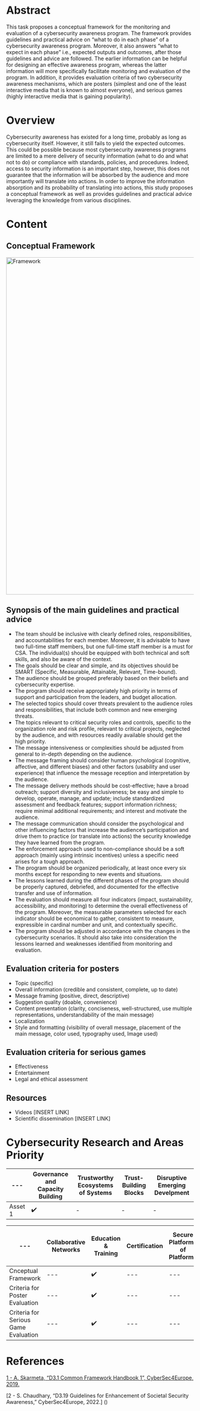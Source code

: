 # Abstract
This task proposes a conceptual framework for the monitoring and evaluation of a cybersecurity awareness program. The framework provides guidelines and practical advice on “what to do in each phase” of a cybersecurity awareness program. Moreover, it also answers “what to expect in each phase” i.e., expected outputs and outcomes, after those guidelines and advice are followed. The earlier information can be helpful for designing an effective awareness program, whereas the latter information will more specifically facilitate monitoring and evaluation of the program. In addition, it provides evaluation criteria of two cybersecurity awareness mechanisms, which are posters (simplest and one of the least interactive media that is known to almost everyone), and serious games (highly interactive media that is gaining popularity). 
# Overview
Cybersecurity awareness has existed for a long time, probably as long as cybersecurity itself. However, it still fails to yield the expected outcomes. This could be possible because most cybersecurity awareness programs are limited to a mere delivery of security information (what to do and what not to do) or compliance with standards, policies, and procedures. Indeed, access to security information is an important step, however, this does not guarantee that the information will be absorbed by the audience and more importantly will translate into actions. In order to improve the information absorption and its probability of translating into actions, this study proposes a conceptual framework as well as provides guidelines and practical advice leveraging the knowledge from various disciplines. 

# Content
## Conceptual Framework
<img width="907" alt="Framework" src="https://user-images.githubusercontent.com/95473353/159512883-4dac109a-e7bb-4451-89ad-f14194525374.png">

## Synopsis of the main guidelines and practical advice 
*	The team should be inclusive with clearly defined roles, responsibilities, and accountabilities for each member. Moreover, it is advisable to have two full-time staff members, but one full-time staff member is a must for CSA. The individual(s) should be equipped with both technical and soft skills, and also be aware of the context. 
*	The goals should be clear and simple, and its objectives should be SMART (Specific, Measurable, Attainable, Relevant, Time-bound).
*	The audience should be grouped preferably based on their beliefs and cybersecurity expertise.
*	The program should receive appropriately high priority in terms of support and participation from the leaders, and budget allocation. 
*	The selected topics should cover threats prevalent to the audience roles and responsibilities, that include both common and new emerging threats. 
*	The topics relevant to critical security roles and controls, specific to the organization role and risk profile, relevant to critical projects, neglected by the audience, and with resources readily available should get the high priority. 
*	The message intensiveness or complexities should be adjusted from general to in-depth depending on the audience. 
*	The message framing should consider human psychological (cognitive, affective, and different biases) and other factors (usability and user experience) that influence the message reception and interpretation by the audience. 
*	The message delivery methods should be cost-effective; have a broad outreach; support diversity and inclusiveness; be easy and simple to develop, operate, manage, and update; include standardized assessment and feedback features; support information richness; require minimal additional requirements; and interest and motivate the audience. 
*	The message communication should consider the psychological and other influencing factors that increase the audience’s participation and drive them to practice (or translate into actions) the security knowledge they have learned from the program. 
*	The enforcement approach used to non-compliance should be a soft approach (mainly using intrinsic incentives) unless a specific need arises for a tough approach.  
*	The program should be organized periodically, at least once every six months except for responding to new events and situations.
*	The lessons learned during the different phases of the program should be properly captured, debriefed, and documented for the effective transfer and use of information.
*	The evaluation should measure all four indicators (impact, sustainability, accessibility, and monitoring) to determine the overall effectiveness of the program. Moreover, the measurable parameters selected for each indicator should be economical to gather, consistent to measure, expressible in cardinal number and unit, and contextually specific. 
*	The program should be adjusted in accordance with the changes in the cybersecurity scenarios. It should also take into consideration the lessons learned and weaknesses identified from monitoring and evaluation.

## Evaluation criteria for posters
*	Topic (specific)
*	Overall information (credible and consistent, complete, up to date)
*	Message framing (positive, direct, descriptive)
*	Suggestion quality (doable, convenience)
*	Content presentation (clarity, conciseness, well-structured, use multiple representations, understandability of the main message)
*	Localization
*	Style and formatting (visibility of overall message, placement of the main message, color used, typography used, Image used)

## Evaluation criteria for serious games
*	Effectiveness
*	Entertainment
*	Legal and ethical assessment

## Resources
* Videos
[INSERT LINK]
* Scientific dissemination
[INSERT LINK]
 
# Cybersecurity Research and Areas Priority
--- | Governance and Capacity Building | Trustworthy Ecosystems of Systems | Trust-Building Blocks | Disruptive Emerging Develpment
--- | --- | --- | --- | ---
Asset 1 | :heavy_check_mark: | - |  - | - 

<p></p>

--- | Collaborative Networks| Education & Training | Certification | Secure Platforms of Platforms | infrastructure Protection | Holistic Data Protection | AI-based Security | Systems Security & Security Lifetime Management | Secure Architectures for Next Generation Communication | Secure Quantum Technologies | Secure AI Systems | Personalized Privacy Protection
--- | --- | --- | ---  | --- | --- | --- | --- | --- | --- | --- | --- | --- 
Cnceptual Framework | --- | :heavy_check_mark: | --- | --- | --- | --- | --- | --- | --- | --- | --- | --- 
Criteria for Poster Evaluation | --- | :heavy_check_mark: | --- | --- | --- | --- | --- | --- | --- | --- | --- | --- 
Criteria for Serious Game Evaluation | --- | :heavy_check_mark: | --- | --- | --- | --- | --- | --- | --- | --- | --- | --- 



# References
[1 - A. Skarmeta, “D3.1 Common Framework Handbook 1”, CyberSec4Europe, 2019.](https://cybersec4europe.eu/wp-content/uploads/2020/06/D3.1-Handbook-v2.0-submitted-1.pdf)

[2 - S. Chaudhary, “D3.19 Guidelines for Enhancement of Societal Security Awareness,” CyberSec4Europe, 2022.] ()
